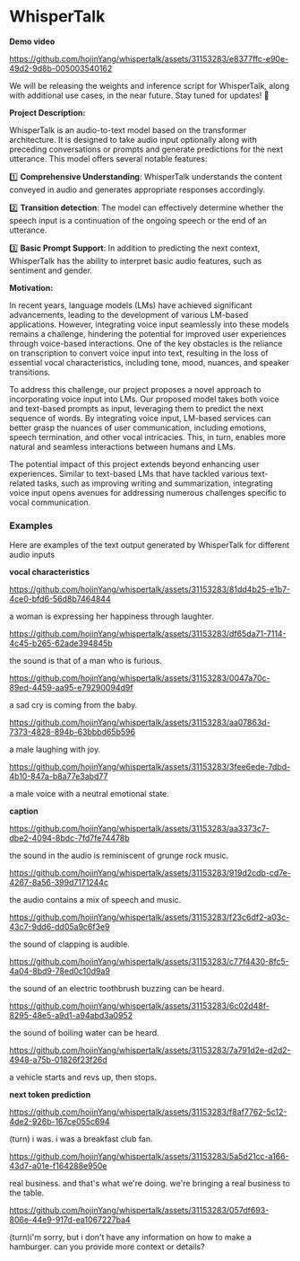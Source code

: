 # WhisperTalk

**Demo video**


https://github.com/hojinYang/whispertalk/assets/31153283/e8377ffc-e90e-49d2-9d8b-005003540162



We will be releasing the weights and inference script for WhisperTalk, along with additional use cases, in the near future. Stay tuned for updates! 🚀

**Project Description:**

WhisperTalk is an audio-to-text model based on the transformer architecture. It is designed to take audio input optionally along with preceding conversations or prompts and generate predictions for the next utterance. This model offers several notable features:

1️⃣ **Comprehensive Understanding**: WhisperTalk understands the content conveyed in audio and generates appropriate responses accordingly.

2️⃣ **Transition detection**: The model can effectively determine whether the speech input is a continuation of the ongoing speech or the end of an utterance.

3️⃣ **Basic Prompt Support**: In addition to predicting the next context, WhisperTalk has the ability to interpret basic audio features, such as sentiment and gender.

**Motivation:**

In recent years, language models (LMs) have achieved significant advancements, leading to the development of various LM-based applications. However, integrating voice input seamlessly into these models remains a challenge, hindering the potential for improved user experiences through voice-based interactions. One of the key obstacles is the reliance on transcription to convert voice input into text, resulting in the loss of essential vocal characteristics, including tone, mood, nuances, and speaker transitions.

To address this challenge, our project proposes a novel approach to incorporating voice input into LMs. Our proposed model takes both voice and text-based prompts as input, leveraging them to predict the next sequence of words. By integrating voice input, LM-based services can better grasp the nuances of user communication, including emotions, speech termination, and other vocal intricacies. This, in turn, enables more natural and seamless interactions between humans and LMs.

The potential impact of this project extends beyond enhancing user experiences. Similar to text-based LMs that have tackled various text-related tasks, such as improving writing and summarization, integrating voice input opens avenues for addressing numerous challenges specific to vocal communication.

### Examples 
Here are examples of the text output generated by WhisperTalk for different audio inputs

**vocal characteristics**


https://github.com/hojinYang/whispertalk/assets/31153283/81dd4b25-e1b7-4ce0-bfd6-56d8b7464844


a woman is expressing her happiness through laughter.


https://github.com/hojinYang/whispertalk/assets/31153283/df65da71-7114-4c45-b265-62ade394845b


the sound is that of a man who is furious.


https://github.com/hojinYang/whispertalk/assets/31153283/0047a70c-89ed-4459-aa95-e79290094d9f


a sad cry is coming from the baby.


https://github.com/hojinYang/whispertalk/assets/31153283/aa07863d-7373-4828-894b-63bbbd65b596


a male laughing with joy.



https://github.com/hojinYang/whispertalk/assets/31153283/3fee6ede-7dbd-4b10-847a-b8a77e3abd77


a male voice with a neutral emotional state.

**caption**


https://github.com/hojinYang/whispertalk/assets/31153283/aa3373c7-dbe2-4094-8bdc-7fd7fe74478b


the sound in the audio is reminiscent of grunge rock music.


https://github.com/hojinYang/whispertalk/assets/31153283/919d2cdb-cd7e-4267-8a56-399d7171244c


the audio contains a mix of speech and music.


https://github.com/hojinYang/whispertalk/assets/31153283/f23c6df2-a03c-43c7-9dd6-dd05a9c6f3e9


the sound of clapping is audible.


https://github.com/hojinYang/whispertalk/assets/31153283/c77f4430-8fc5-4a04-8bd9-78ed0c10d9a9


the sound of an electric toothbrush buzzing can be heard.


https://github.com/hojinYang/whispertalk/assets/31153283/6c02d48f-8295-48e5-a9d1-a94abd3a0952


the sound of boiling water can be heard.


https://github.com/hojinYang/whispertalk/assets/31153283/7a791d2e-d2d2-4948-a75b-01826f23f26d


a vehicle starts and revs up, then stops.

**next token prediction**


https://github.com/hojinYang/whispertalk/assets/31153283/f8af7762-5c12-4de2-926b-167ce055c694


(turn) i was. i was a breakfast club fan.


https://github.com/hojinYang/whispertalk/assets/31153283/5a5d21cc-a166-43d7-a01e-f164288e950e


real business. and that's what we're doing. we're bringing a real business to the table.



https://github.com/hojinYang/whispertalk/assets/31153283/057df693-806e-44e9-917d-ea1067227ba4



(turn)i'm sorry, but i don't have any information on how to make a hamburger. can you provide more context or details?

